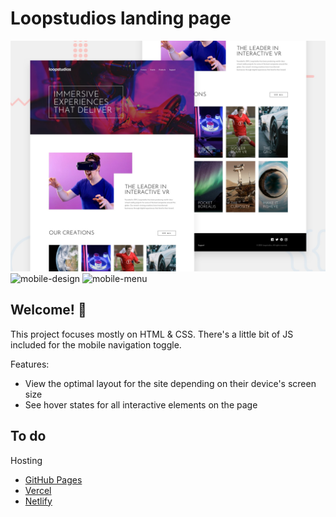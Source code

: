 # Loopstudios landing page

![Design preview for the Loopstudios landing page coding challenge](./design/desktop-preview.jpg)
![mobile-design](https://github.com/AimerFilion/Loopstudios-landing-page/assets/112727028/2356219a-f2dc-4f37-8e01-65902c59b339)
![mobile-menu](https://github.com/AimerFilion/Loopstudios-landing-page/assets/112727028/db83ad5b-e9ff-4eeb-8714-77664975f01c)


## Welcome! 👋

This project focuses mostly on HTML & CSS. There's a little bit of JS included for the mobile navigation toggle.

Features:

- View the optimal layout for the site depending on their device's screen size
- See hover states for all interactive elements on the page

## To do
Hosting
- [GitHub Pages](https://pages.github.com/)
- [Vercel](https://vercel.com/)
- [Netlify](https://www.netlify.com/)




